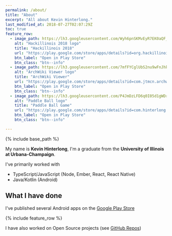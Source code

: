 ```yaml
---
permalink: /about/
title: "About"
excerpt: "All about Kevin Hinterlong."
last_modified_at: 2018-07-27T02:07:29Z
toc: true
feature_row:
  - image_path: https://lh3.googleusercontent.com/Wyh6pnSKMvEyR7EK0aQF_BwwbeTTIgyY7MaZn5wYf8-2FC6ls3WdtV4rRj0y9BBGDgA=s360
    alt: "Hackillinois 2018 logo"
    title: "Hackillinois 2018"
    url: "https://play.google.com/store/apps/details?id=org.hackillinois.androidapp"
    btn_label: "Open in Play Store"
    btn_class: "btn--info"
  - image_path: https://lh3.googleusercontent.com/7mfFYCglUbS2nu9wFnJhkIedu1wBNEvsRMlQ5WRejzVa45E8da74fYYE2fYgtDFcRA=s360
    alt: "ArchWiki Viewer logo"
    title: "ArchWiki Viewer"
    url: "https://play.google.com/store/apps/details?id=com.jtmcn.archwiki.viewer"
    btn_label: "Open in Play Store"
    btn_class: "btn--info"
  - image_path: https://lh3.googleusercontent.com/P4JmDzLFD6q0I05d1gWDrEPSeWGng2ppgMklZARP6p2GA1i2ZhV4Rgro5lREADDhzWo=s360
    alt: "Paddle Ball logo"
    title: "Paddle Ball Game"
    url: "https://play.google.com/store/apps/details?id=com.hinterlong.kevin.paddleball"
    btn_label: "Open in Play Store"
    btn_class: "btn--info"

---
```


{% include base_path %}

My name is **Kevin Hinterlong**, I'm a graduate from the **University of Illinois at Urbana-Champaign**.

I've primarily worked with 
- TypeScript/JavaScript (Node, Ember, React, React Native)
- Java/Kotlin (Android)


## What I have done

I've published several Android apps on the [Google Play Store](https://play.google.com/store/apps/developer?id=khinterlong)

{% include feature_row %}

I have also worked on Open Source projects (see [GitHub Repos](https://github.com/kevinhinterlong?tab=repositories))
